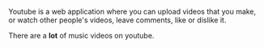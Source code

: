 Youtube is a web application where you can upload videos that you make, or watch other people's videos, leave comments, like or dislike it.
There are a **lot** of music videos on youtube.